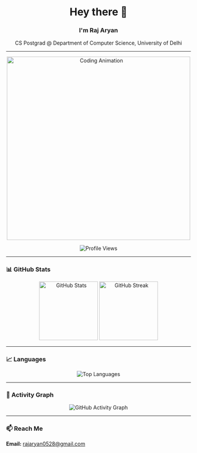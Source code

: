 <h1 align="center">Hey there 👋</h1>
<h3 align="center">I'm Raj Aryan</h3>

<p align="center">
  CS Postgrad @ Department of Computer Science, University of Delhi
</p>

---

<p align="center">
  <img src="https://media.giphy.com/media/qgQUggAC3Pfv687qPC/giphy.gif" alt="Coding Animation" width="500">
</p>


<p align="center">
  <img src="https://komarev.com/ghpvc/?username=rajaryn&color=blue" alt="Profile Views">
</p>

---

### 📊 GitHub Stats

<p align="center">
  <img src="https://github-readme-stats.vercel.app/api?username=rajaryn&show_icons=true" alt="GitHub Stats" height="160">
  <img src="https://github-readme-streak-stats.herokuapp.com?user=rajaryn" alt="GitHub Streak" height="160">


---

### 📈 Languages

<p align="center">
  <img src="https://github-readme-stats.vercel.app/api/top-langs/?username=rajaryn&layout=compact" alt="Top Languages">
</p>

---

### 📅 Activity Graph

<p align="center">
  <img src="https://github-readme-activity-graph.vercel.app/graph?username=rajaryn&theme=default" alt="GitHub Activity Graph">
</p>

---

### 📫 Reach Me
**Email:** rajaryan0528@gmail.com  
